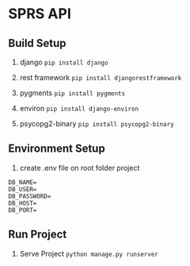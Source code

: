 # SPRS API

**Build Setup**
---

1. django
```pip install django```

2. rest framework
```pip install djangorestframework```

3. pygments
```pip install pygments```

3. environ
```pip install django-environ```

4. psycopg2-binary
```pip install psycopg2-binary```


**Environment Setup**
---

1. create .env file on root folder project
```
DB_NAME=
DB_USER=
DB_PASSWORD=
DB_HOST=
DB_PORT=
```

**Run Project**
---

1. Serve Project
```python manage.py runserver```
